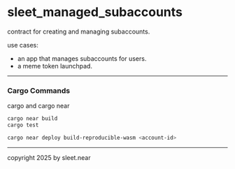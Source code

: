 # sleet_managed_subaccounts

contract for creating and managing subaccounts.


use cases:
- an app that manages subaccounts for users.
- a meme token launchpad.


---

### Cargo Commands
cargo and cargo near
```bash
cargo near build
cargo test

cargo near deploy build-reproducible-wasm <account-id>
```



---



copyright 2025 by sleet.near